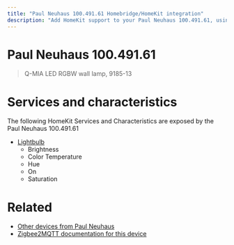 ```yaml
---
title: "Paul Neuhaus 100.491.61 Homebridge/HomeKit integration"
description: "Add HomeKit support to your Paul Neuhaus 100.491.61, using Homebridge, Zigbee2MQTT and homebridge-z2m."
---
```

<!---
This file has been GENERATED using src/docgen/docgen.ts
DO NOT EDIT THIS FILE MANUALLY!
-->
# Paul Neuhaus 100.491.61
> Q-MIA LED RGBW wall lamp, 9185-13


# Services and characteristics
The following HomeKit Services and Characteristics are exposed by
the Paul Neuhaus 100.491.61

* [Lightbulb](../../light.md)
  * Brightness
  * Color Temperature
  * Hue
  * On
  * Saturation


# Related
* [Other devices from Paul Neuhaus](../index.md#paul_neuhaus)
* [Zigbee2MQTT documentation for this device](https://www.zigbee2mqtt.io/devices/100.491.61.html)